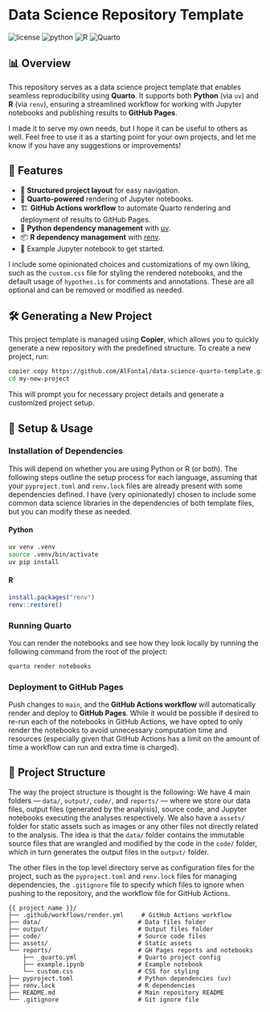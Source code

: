 # Data Science Repository Template
![license](https://img.shields.io/badge/license-MIT-green)
![python](https://img.shields.io/badge/python->3.10-orange?logo=Python&logoColor=white)
![R](https://img.shields.io/badge/R->4.4.2-blue?logo=R)
![Quarto](https://img.shields.io/badge/quarto->1.6-skyblue?logo=quarto)

## 📊 Overview

This repository serves as a data science project template that enables seamless reproducibility using **Quarto**. It supports both **Python** (via `uv`) and **R** (via `renv`), ensuring a streamlined workflow for working with Jupyter notebooks and publishing results to **GitHub Pages**.

I made it to serve my own needs, but I hope it can be useful to others as well. Feel free to use it as a starting point for your own projects, and let me know if you have any suggestions or improvements!

## 🚀 Features

- 📂 **Structured project layout** for easy navigation.
- 📜 **Quarto-powered** rendering of Jupyter notebooks.
- 🏗 **GitHub Actions workflow** to automate Quarto rendering and deployment of results to GitHub Pages.
- 🐍 **Python dependency management** with [uv](https://github.com/astral-sh/uv).
- 📦 **R dependency management** with [renv](https://rstudio.github.io/renv/).
- 📑 Example Jupyter notebook to get started.

I include some opinionated choices and customizations of my own liking, such as the `custom.css` file for styling the rendered notebooks, and the default usage of `hypothes.is` for comments and annotations. These are all optional and can be removed or modified as needed.

## 🛠 Generating a New Project

This project template is managed using **Copier**, which allows you to quickly generate a new repository with the predefined structure. To create a new project, run:

```bash
copier copy https://github.com/AlFontal/data-science-quarto-template.git my-new-project
cd my-new-project
```

This will prompt you for necessary project details and generate a customized project setup.


## 🔧 Setup & Usage

### Installation of Dependencies

This will depend on whether you are using Python or R (or both). The following steps outline the setup process for each language, assuming that your `pyproject.toml` and `renv.lock` files are already present with some dependencies defined. I have (very opinionatedly) chosen to include some common data science libraries in the dependencies of both template files, but you can modify these as needed.

#### Python
```bash
uv venv .venv
source .venv/bin/activate
uv pip install
```

#### R
```r
install.packages("renv")
renv::restore()
```

### Running Quarto

You can render the notebooks and see how they look locally by running the following command from the root of the project:

```bash
quarto render notebooks
```

### Deployment to GitHub Pages

Push changes to `main`, and the **GitHub Actions workflow** will automatically render and deploy to **GitHub Pages**. While it would be possible if desired to re-run each of the notebooks in GitHub Actions, we have opted to only render the notebooks to avoid unnecessary computation time and resources (especially given that GitHub Actions has a limit on the amount of time a workflow can run and extra time is charged).

## 📁 Project Structure

The way the project structure is thought is the following: We have 4 main folders — `data/`, `output/`, `code/`, and `reports/` — where we store our data files, output files (generated by the analyisis), source code, and Jupyter notebooks executing the analyses respectively. We also have a `assets/` folder for static assets such as images or any other files not directly related to the analysis. The idea is that the `data/` folder contains the immutable source files that are wrangled and modified by the code in the `code/` folder, which in turn generates the output files in the `output/` folder.

The other files in the top level directory serve as configuration files for the project, such as the `pyproject.toml` and `renv.lock` files for managing dependencies, the `.gitignore` file to specify which files to ignore when pushing to the repository, and the workflow file for GitHub Actions.

```
{{ project_name }}/
├── .github/workflows/render.yml     # GitHub Actions workflow
├── data/                           # Data files folder
├── output/                         # Output files folder
├── code/                           # Source code files
├── assets/                         # Static assets
└── reports/                        # GH Pages reports and notebooks
    ├── _quarto.yml                 # Quarto project config
    ├── example.ipynb               # Example notebook
    └── custom.css                  # CSS for styling
├── pyproject.toml                  # Python dependencies (uv)
├── renv.lock                       # R dependencies
├── README.md                       # Main repository README
└── .gitignore                      # Git ignore file
```

